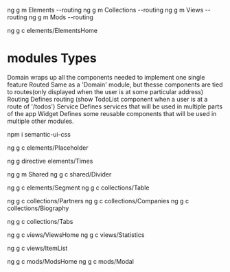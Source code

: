 ng g m Elements --routing
ng g m Collections --routing
ng g m Views --routing
ng g m Mods --routing

ng g c elements/ElementsHome

# modules Types
Domain wraps up all the components needed to implement one single feature
Routed Same as a 'Domain' module, but thesse components are tied to routes(only displayed when the user is at some particular address)
Routing Defines routing (show TodoList component when a user is at a route of '/todos')
Service Defines services that will be used in multiple parts of the app
Widget Defines some reusable components that will be used in multiple other modules.



npm i semantic-ui-css


ng g c elements/Placeholder 

ng g directive elements/Times


ng g m Shared
ng g c shared/Divider



ng g c elements/Segment
ng g c collections/Table

ng g c collections/Partners
ng g c collections/Companies
ng g c collections/Biography

ng g c collections/Tabs



ng g c views/ViewsHome
ng g c views/Statistics



ng g c views/ItemList


ng g c mods/ModsHome
ng g c mods/Modal
